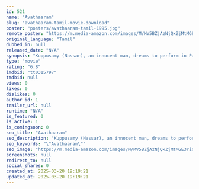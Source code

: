 ```yaml
---
id: 521
name: "Avathaaram"
slug: "avathaaram-tamil-movie-download"
poster: "posters/avathaaram-tamil-1995.jpg"
remote_poster: "https://m.media-amazon.com/images/M/MV5BZjAzNjQxZjMtMGE3Yi00MDY5LWJkOTMtNzhiNDMyOTU5NmFjXkEyXkFqcGdeQXVyMjA4OTI5NDQ@._V1_SX300.jpg"
original_language: "Tamil"
dubbed_in: null
released_date: "N/A"
synopsis: "Kuppusamy (Nassar), an innocent man, dreams to perform in Pandi's troupe. Pandi (Delhi Ganesh) is a respected male troupe leader, and the troupe performs in Hindu festivals. Baasi (Bala Singh) is expelled from the troupe for his bad "
type: "movie"
rating: "6.8"
imdbid: "tt0315797"
tmdbid: null
views: 0
likes: 0
dislikes: 0
author_id: 1
trailer_url: null
runtime: "N/A"
is_featured: 0
is_active: 1
is_comingsoon: 0
seo_title: "Avathaaram"
seo_description: "Kuppusamy (Nassar), an innocent man, dreams to perform in Pandi's troupe. Pandi (Delhi Ganesh) is a respected male troupe leader, and the troupe performs in Hindu festivals. Baasi (Bala Singh) is expelled from the troupe for his bad "
seo_keywords: "\"Avathaaram\""
seo_image: "https://m.media-amazon.com/images/M/MV5BZjAzNjQxZjMtMGE3Yi00MDY5LWJkOTMtNzhiNDMyOTU5NmFjXkEyXkFqcGdeQXVyMjA4OTI5NDQ@._V1_SX300.jpg"
screenshots: null
redirect_to: null
social_shares: 0
created_at: 2025-03-20 19:19:21
updated_at: 2025-03-20 19:19:21
---
```


